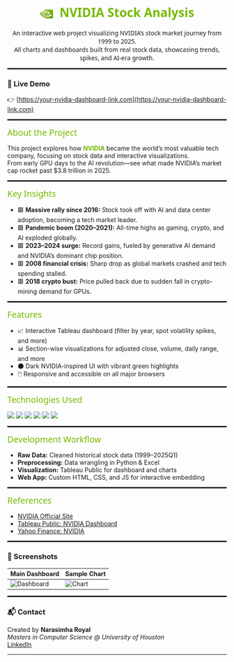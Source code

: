 <h1 align="center" style="color:#76B900; font-family:'Handel Gothic','Segoe UI',Arial,Helvetica,sans-serif;">
<img src="NVIDIA Web/UI/icons/icon2.png" alt="NVIDIA Logo" width="30" style="vertical-align:middle; margin-right:8px;" />
 NVIDIA Stock Analysis
</h1>

<p align="center" style="font-family:'Handel Gothic','Segoe UI',Arial,Helvetica,sans-serif;">
An interactive web project visualizing NVIDIA’s stock market journey from 1999 to 2025.<br>
All charts and dashboards built from real stock data, showcasing trends, spikes, and AI-era growth.
</p>


<hr style="border: 1px solid #111111;" />

### 🚀 Live Demo

👉 [https://your-nvidia-dashboard-link.com](https://your-nvidia-dashboard-link.com)

<hr style="border: 1px solid #111111;" />


<span style="color:#76B900; font-family:'Handel Gothic','Segoe UI',Arial,Helvetica,sans-serif; font-size:1.4em;">About the Project</span>

This project explores how <b style="color:#76B900;">NVIDIA</b> became the world’s most valuable tech company, focusing on stock data and interactive visualizations.  
From early GPU days to the AI revolution—see what made NVIDIA’s market cap rocket past $3.8 trillion in 2025.

<hr style="border: 1px solid #111111;" />

<span style="color:#76B900; font-family:'Handel Gothic','Segoe UI',Arial,Helvetica,sans-serif; font-size:1.4em;">Key Insights</span>

- 🟩 **Massive rally since 2016:** Stock took off with AI and data center adoption, becoming a tech market leader.
- 🟩 **Pandemic boom (2020–2021):** All-time highs as gaming, crypto, and AI exploded globally.
- 🟩 **2023–2024 surge:** Record gains, fueled by generative AI demand and NVIDIA’s dominant chip position.
- 🟥 **2008 financial crisis:** Sharp drop as global markets crashed and tech spending stalled.
- 🟥 **2018 crypto bust:** Price pulled back due to sudden fall in crypto-mining demand for GPUs.

<hr style="border: 1px solid #111111;" />

<span style="color:#76B900; font-family:'Handel Gothic','Segoe UI',Arial,Helvetica,sans-serif; font-size:1.4em;">Features</span>

- 📈 Interactive Tableau dashboard (filter by year, spot volatility spikes, and more)
- 📊 Section-wise visualizations for adjusted close, volume, daily range, and more
- 🌑 Dark NVIDIA-inspired UI with vibrant green highlights
- 🖱️ Responsive and accessible on all major browsers

<hr style="border: 1px solid #111111;" />

<span style="color:#76B900; font-family:'Handel Gothic','Segoe UI',Arial,Helvetica,sans-serif; font-size:1.4em;">Technologies Used</span>

<div align="left">
  <img src="https://img.shields.io/badge/HTML5-111111?style=for-the-badge&logo=html5&logoColor=white" />
  <img src="https://img.shields.io/badge/CSS3-111111?style=for-the-badge&logo=css3&logoColor=white" />
  <img src="https://img.shields.io/badge/JavaScript-111111?style=for-the-badge&logo=javascript&logoColor=yellow" />
  <img src="https://img.shields.io/badge/Tableau-76B900?style=for-the-badge&logo=tableau&logoColor=white" />
  <img src="https://img.shields.io/badge/Python-111111?style=for-the-badge&logo=python&logoColor=yellow" />
  <img src="https://img.shields.io/badge/Excel-217346?style=for-the-badge&logo=microsoft-excel&logoColor=white" />
</div>

<hr style="border: 1px solid #111111;" />

<span style="color:#76B900; font-family:'Handel Gothic','Segoe UI',Arial,Helvetica,sans-serif; font-size:1.4em;">Development Workflow</span>

- **Raw Data:** Cleaned historical stock data (1999–2025Q1)
- **Preprocessing:** Data wrangling in Python & Excel
- **Visualization:** Tableau Public for dashboard and charts
- **Web App:** Custom HTML, CSS, and JS for interactive embedding

<hr style="border: 1px solid #111111;" />

<span style="color:#76B900; font-family:'Handel Gothic','Segoe UI',Arial,Helvetica,sans-serif; font-size:1.4em;">References</span>

- [NVIDIA Official Site](https://www.nvidia.com/)
- [Tableau Public: NVIDIA Dashboard](https://public.tableau.com/)
- [Yahoo Finance: NVIDIA](https://finance.yahoo.com/quote/NVDA/)

<hr style="border: 1px solid #111111;" />

### 📸 Screenshots

| Main Dashboard | Sample Chart |
|----------------|-------------|
| ![Dashboard](./dashboard.png) | ![Chart](./chart.png) |

<hr style="border: 1px solid #111111;" />

### 📬 Contact

Created by **Narasimha Royal**  
_Masters in Computer Science @ University of Houston_  
[LinkedIn](https://www.linkedin.com/in/narasimha31)

---



